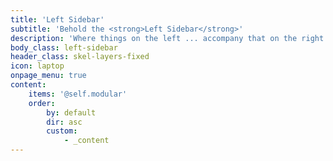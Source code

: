 ```yaml
---
title: 'Left Sidebar'
subtitle: 'Behold the <strong>Left Sidebar</strong>'
description: 'Where things on the left ... accompany that on the right.'
body_class: left-sidebar
header_class: skel-layers-fixed
icon: laptop
onpage_menu: true
content:
    items: '@self.modular'
    order:
        by: default
        dir: asc
        custom:
            - _content
---
```


